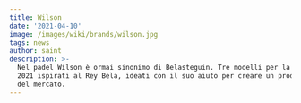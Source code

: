 ```yaml
---
title: Wilson
date: '2021-04-10'
image: /images/wiki/brands/wilson.jpg
tags: news
author: saint
description: >-
  Nel padel Wilson è ormai sinonimo di Belasteguin. Tre modelli per la stagione
  2021 ispirati al Rey Bela, ideati con il suo aiuto per creare un prodotto top
  del mercato.
---
```

